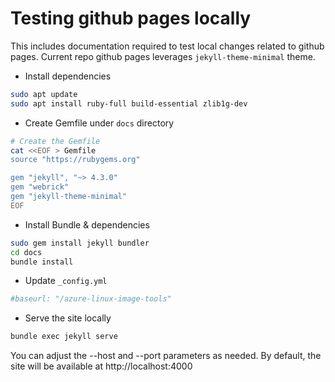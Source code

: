 # Testing github pages locally

This includes documentation required to test local changes related to github
pages. Current repo github pages leverages  `jekyll-theme-minimal` theme.

* Install dependencies

```bash
sudo apt update
sudo apt install ruby-full build-essential zlib1g-dev
```

* Create Gemfile under `docs` directory

```bash
# Create the Gemfile
cat <<EOF > Gemfile
source "https://rubygems.org"

gem "jekyll", "~> 4.3.0"
gem "webrick"
gem "jekyll-theme-minimal"
EOF
```

* Install Bundle & dependencies

```bash
sudo gem install jekyll bundler
cd docs
bundle install
```

* Update `_config.yml`

```yaml
#baseurl: "/azure-linux-image-tools"
```

* Serve the site locally

```bash
bundle exec jekyll serve
```

You can adjust the --host and --port parameters as needed. By default, the site
will be available at http://localhost:4000
